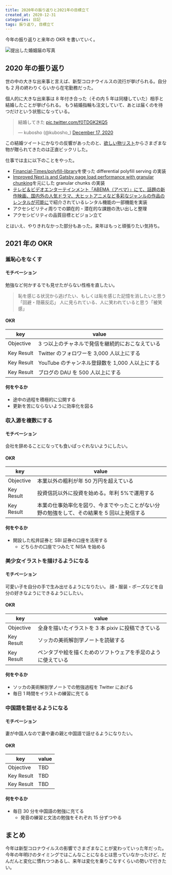 ```yaml
---
title: 2020年の振り返りと2021年の目標立て
created_at: 2020-12-31
categories: 日記
tags: 振り返り, 目標立て
---
```


今年の振り返りと来年の OKR を書いていく。

![提出した婚姻届の写真](https://res.cloudinary.com/kubosho/image/upload/c_scale,w_1200/v1609417559/marriage.jpg)

## 2020 年の振り返り

世の中の大きな出来事と言えば、新型コロナウイルスの流行が挙げられる。自分も 2 月の終わりくらいから在宅勤務だった。

個人的に大きな出来事は 8 年付き合った（その内 5 年は同棲していた）相手と結婚したことが挙げられる。
もう結婚指輪も注文していて、あとは届くのを待つだけという状態になっている。

<blockquote class="twitter-tweet"><p lang="ja" dir="ltr">結婚してきた <a href="https://t.co/f0TDGK2KQ5">pic.twitter.com/f0TDGK2KQ5</a></p>&mdash; kubosho (@kubosho_) <a href="https://twitter.com/kubosho_/status/1339464307810074624?ref_src=twsrc%5Etfw">December 17, 2020</a></blockquote>

この結婚ツイートにかなりの反響があったのと、[欲しい物リスト](https://www.amazon.jp/hz/wishlist/ls/2GJ4WDKLYFOPU?ref_=wl_share)からさまざまな物が贈られてきたのは正直ビックリした。

仕事では主に以下のことをやった。

- [Financial-Times/polyfill-library](https://github.com/Financial-Times/polyfill-library)を使った differential polyfill serving の実装
- [Improved Next.js and Gatsby page load performance with granular chunking](https://web.dev/granular-chunking-nextjs/)を元にした granular chunks の実装
- [テレビ＆ビデオエンターテインメント「ABEMA（アベマ）」にて、話題の新作映画、国内外の人気ドラマ、大ヒットアニメなど多彩なジャンルの作品のレンタルが可能に](https://www.cyberagent.co.jp/news/detail/id=25533)で紹介されているレンタル機能の一部機能を実装
- アクセシビリティ周りでの顕在的・潜在的な課題の洗い出しと整理
- アクセシビリティの品質目標とビジョン立て

とはいえ、やりきれなかった部分もあった。来年はもっと頑張りたい気持ち。

## 2021 年の OKR

### 羞恥心をなくす

#### モチベーション

勉強など何かするでも見せたがらない性格を直したい。

> 恥を感じる状況から逃げたい、もしくは恥を感じた記憶を消したいと思う「回避・隠蔽反応」
> 人に見られている、人に笑われていると思う「被笑感」

#### OKR

| key        | value                                            |
| ---------- | ------------------------------------------------ |
| Objective  | 3 つ以上のチャネルで発信を継続的におこなえている |
| Key Result | Twitter のフォロワーを 3,000 人以上にする        |
| Key Result | YouTube のチャンネル登録数を 1,000 人以上にする  |
| Key Result | ブログの DAU を 500 人以上にする                 |

#### 何をやるか

- 途中の過程を積極的に公開する
- 更新を苦にならないように効率化を図る

### 収入源を複数にする

#### モチベーション

会社を辞めることになっても食いぱっぐれないようにしたい。

#### OKR

| key        | value                                                                                       |
| ---------- | ------------------------------------------------------------------------------------------- |
| Objective  | 本業以外の粗利が年 50 万円を超えている                                                      |
| Key Result | 投資信託以外に投資を始める。年利 5%で運用する                                               |
| Key Result | 本業の仕事効率化を図り、今までやったことがない分野の勉強をして、その結果を 5 回以上発信する |

#### 何をやるか

- 開設した松井証券と SBI 証券の口座を活用する
  - どちらかの口座でつみたて NISA を始める

### 美少女イラストを描けるようになる

#### モチベーション

可愛い子を自分の手で生み出せるようになりたい。
顔・服装・ポーズなどを自分の好きなようにできるようにしたい。

#### OKR

| key        | value                                                        |
| ---------- | ------------------------------------------------------------ |
| Objective  | 全身を描いたイラストを 3 本 pixiv に投稿できている           |
| Key Result | ソッカの美術解剖学ノートを読破する                           |
| Key Result | ペンタブや絵を描くためのソフトウェアを手足のように使えている |

#### 何をやるか

- ソッカの美術解剖学ノートでの勉強過程を Twitter にあげる
- 毎日 1 時間をイラストの練習に充てる

### 中国語を話せるようになる

#### モチベーション

妻が中国人なので妻や妻の親と中国語で話せるようになりたい。

#### OKR

| key        | value |
| ---------- | ----- |
| Objective  | TBD   |
| Key Result | TBD   |
| Key Result | TBD   |

#### 何をやるか

- 毎日 30 分を中国語の勉強に充てる
  - 発音の練習と文法の勉強をそれぞれ 15 分ずつやる

## まとめ

今年は新型コロナウイルスの影響でさまざまなことが変わっていった年だった。
今年の年明けのタイミングではこんなことになるとは思っていなかったけど、だんだんと変化に慣れつつあるし、来年は変化を乗りこなすくらいの勢いで行きたい。
